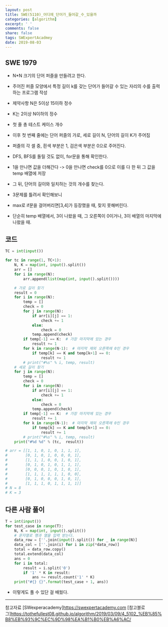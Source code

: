 ```yaml
---
layout: post
title: SWE(5110)_어디에_단어가_들어갈_수_있을까
categories: [algorithm]
excerpt: ' '
comments: false
share: false
tags: SWExpertAcadmey
date: 2019-08-03
---
```


## SWE 1979

- N\*N 크기의 단어 퍼즐을 만들려고 한다.
- 주어진 퍼즐 모양에서 특정 길이 k를 갖는 단어가 들어갈 수 있는 자리의 수를 출력하는 프로그램 작성

- 제약사항 N은 5이상 15이하 정수
- K는 2이상 N이하의 정수
- 첫 줄 총 테스트 케이스 개수
- 이후 첫 번째 줄에는 단어 퍼즐의 가로, 세로 길이 N, 단어의 길이 K가 주어짐
- 퍼즐의 각 셀 중, 흰색 부분은 1, 검은색 부분은 0으로 주어진다.

- DFS, BFS를 돌릴 것도 없이, for문을 통해 확인한다.
- 1을 만나면 값을 더해간다 -> 0을 만나면 check를 0으로 이를 다 한 뒤 그 값을 temp 배열에 저장
- 그 뒤, 단어의 길이와 일치하는 것의 개수를 찾는다.

- 3문제를 틀려서 확인해보니
- max로 if문을 걸어버리면[3,4]가 등장했을 때, 찾지 못해버린다.
- 단순히 temp 배열에서, 3이 나왔을 때, 그 오른쪽이 0이거나, 3이 배열의 마지막에 나왔을 때.

## 코드

```python
TC = int(input())

for tc in range(1, TC+1):
    N, K = map(int, input().split())
    arr = []
    for i in range(N):
        arr.append(list(map(int, input().split())))

    # 가로 길이 찾기
    result = 0
    for i in range(N):
        temp = []
        check = 0
        for j in range(N):
            if arr[i][j] == 1:
                check += 1
            else:
                check = 0
            temp.append(check)
        if temp[-1] == K:  # 가장 마지막에 있는 경우
            result += 1
        for k in range(N-1):  # 마지막 제외 오른쪽에 0인 경우
            if temp[k] == K and temp[k+1] == 0:
                result += 1
        # print("#%s" % i, temp, result)
    # 세로 길이 찾기
    for j in range(N):
        temp = []
        check = 0
        for i in range(N):
            if arr[i][j] == 1:
                check += 1
            else:
                check = 0
            temp.append(check)
        if temp[-1] == K:  # 가장 마지막에 있는 경우
            result += 1
        for k in range(N-1):  # 마지막 제외 오른쪽에 0인 경우
            if temp[k] == K and temp[k+1] == 0:
                result += 1
        # print("#%s" % i, temp, result)
    print("#%d %d" % (tc,  result))

# arr = [[1, 1, 0, 1, 0, 1, 1, 1],
#        [0, 1, 0, 1, 0, 0, 0, 1],
#        [1, 1, 1, 0, 0, 1, 0, 1],
#        [0, 1, 0, 1, 0, 1, 1, 1],
#        [0, 0, 0, 1, 0, 1, 0, 1],
#        [1, 1, 1, 1, 1, 1, 0, 0],
#        [0, 1, 0, 0, 0, 1, 0, 1],
#        [1, 1, 1, 0, 1, 1, 1, 1]]
# N = 8
# K = 3


```

## 다른 사람 풀이

```python
T = int(input())
for test_case in range(T):
    N, K = map(int, input().split())
    # 문자열로 행과 열을 입력 받는다.
    data_row = [''.join(input().split()) for _ in range(N)]
    data_col = [''.join(i) for i in zip(*data_row)]
    total = data_row.copy()
    total.extend(data_col)
    ans = 0
    for i in total:
        result = i.split('0')
        if '1' * K in result:
            ans += result.count('1' * K)
    print("#{} {}".format(test_case + 1, ans))
```

- 이렇게도 풀 수 있단 걸 배웠다.

---

참고자료
[SWexperacademy]<https://swexpertacademy.com>
[참고블로그]<https://tothefullest08.github.io/algorithm/2019/03/09/4_5102_%EB%85%B8%EB%93%9C%EC%9D%98%EA%B1%B0%EB%A6%AC/>
